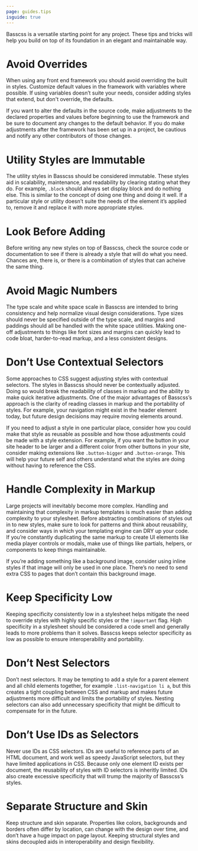 ```yaml
---
page: guides.tips
isguide: true
---
```


<p class="h3">
  Basscss is a versatile starting point for any project.
  These tips and tricks will help you build on top of its foundation
  in an elegant and maintainable way.
</p>

# Avoid Overrides

When using any front end framework you should avoid overriding the built in styles.
Customize default values in the framework with variables where possible.
If using variables doesn’t suite your needs,
consider adding styles that extend, but don't override, the defaults.

If you want to alter the defaults in the source code,
make adjustments to the declared properties and values
before beginning to use the framework and be sure to document any changes to the default behavior.
If you do make adjustments after the framework has been set up in a project,
be cautious and notify any other contributors of those changes.


# Utility Styles are Immutable

The utility styles in Basscss should be considered immutable. These styles aid in scalability,
maintenance, and readability by clearing stating what they do. For example, `.block` should always
set display block and do nothing else. This is similar to the concept of doing one thing and doing it well.
If a particular style or utility doesn’t suite the needs of the element it’s applied to,
remove it and replace it with more appropriate styles.


# Look Before Adding

Before writing any new styles on top of Basscss, check the source code or documentation to see
if there is already a style that will do what you need. Chances are, there is,
or there is a combination of styles that can acheive the same thing.


# Avoid Magic Numbers

The type scale and white space scale in Basscss are intended
to bring consistency and help normalize visual design considerations.
Type sizes should never be specified outside of the type scale,
and margins and paddings should all be handled with the white space utilities.
Making one-off adjustments to things like font sizes and margins can quickly lead to code bloat,
harder-to-read markup, and a less consistent designs.


# Don’t Use Contextual Selectors

Some approaches to CSS suggest adjusting styles with contextual selectors.
The styles in Basscss should never be contextually adjusted.
Doing so would break the readability of classes in markup and the ability
to make quick iterative adjustments.
One of the major advantages of Basscss’s approach is the clarity of reading classes in markup
and the portability of styles.
For example, your navigation might exist in the header element today,
but future design decisions may require moving elements around.

If you need to adjust a style in one particular place,
consider how you could make that style as reusable as possible and how those
adjustments could be made with a style extension.
For example, if you want the button in your site header to
be larger and a different color from other buttons in your site,
consider making extensions like `.button-bigger` and `.button-orange`.
This will help your future self and others understand
what the styles are doing without having to reference the CSS.


# Handle Complexity in Markup

Large projects will inevitably become more complex.
Handling and maintaining that complexity in markup templates
is much easier than adding complexity to your stylesheet.
Before abstracting combinations of styles out in to new styles,
make sure to look for patterns and think about reusability,
and consider ways in which your templating engine can DRY up your code.
If you’re constantly duplicating the same markup to create UI elements like
media player controls or modals,
make use of things like partials, helpers, or components to keep things maintainable.

If you’re adding something like a background image,
consider using inline styles if that image will only be used in one place.
There’s no need to send extra CSS to pages that don’t contain this background image.


# Keep Specificity Low

Keeping specificity consistently low in a stylesheet helps mitigate the need to override styles
with highly specific styles or the `!important` flag.
High specificity in a stylesheet should be considered a code smell
and generally leads to more problems than it solves.
Basscss keeps selector specificity as low as possible to ensure interoperability and portability.


# Don’t Nest Selectors

Don’t nest selectors. It may be tempting to add a style for a parent element and all child elements together,
for example `.list-navigation li a`,
but this creates a tight coupling between CSS and markup
and makes future adjustments more difficult and limits the portability of styles.
Nesting selectors can also add unnecessary specificity that might be difficult to compensate for in the future.


# Don’t Use IDs as Selectors

Never use IDs as CSS selectors. IDs are useful to reference parts of an HTML document,
and work well as speedy JavaScript selectors, but they have limited applications in CSS.
Because only one element ID exists per document, the reusability of styles with ID selectors is inheritly limited.
IDs also create excessive specificity that will trump the majority of Basscss’s styles.


# Separate Structure and Skin

Keep structure and skin separate. Properties like colors, backgrounds and borders
often differ by location, can change with the design over time, and don’t have a huge impact on page layout.
Keeping structural styles and skins decoupled aids in interoperability and design flexibility.


